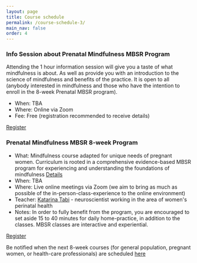 ```yaml
---
layout: page
title: Course schedule
permalink: /course-schedule-3/
main_nav: false
order: 4
---
```




### Info Session about Prenatal Mindfulness MBSR Program
Attending the 1 hour information session will give you a taste of what mindfulness is about. As well as provide you with an introduction to the science of mindfulness and benefits of the practice. It is open to all (anybody interested in mindfulness and those who have the intention to enroll in the 8-week Prenatal MBSR program).

- When: TBA
- Where: Online via Zoom
- Fee: Free (registration recommended to receive details)

[Register](/register/)



### Prenatal Mindfulness MBSR 8-week Program
- What: Mindfulness course adapted for unique needs of pregnant women. Curriculum is rooted in a comprehensive evidence-based MBSR program for experiencing and understanding the foundations of mindfulness [Details](/mbsr/)
- When: TBA
- Where: Live online meetings via Zoom (we aim to bring as much as possible of the in-person-class-experience to the online environment)
- Teacher: [Katarina Tabi](/about/) - neuroscientist working in the area of women's perinatal health
- Notes: In order to fully benefit from the program, you are encouraged to set aside 15 to 40 minutes for daily home-practice, in addition to the classes. MBSR classes are interactive and experiential. 

[Register](/register-8week-mbsr/)

Be notified when the next 8-week courses (for general population, pregnant women, or health-care professionals) are scheduled [here](/notify/)

